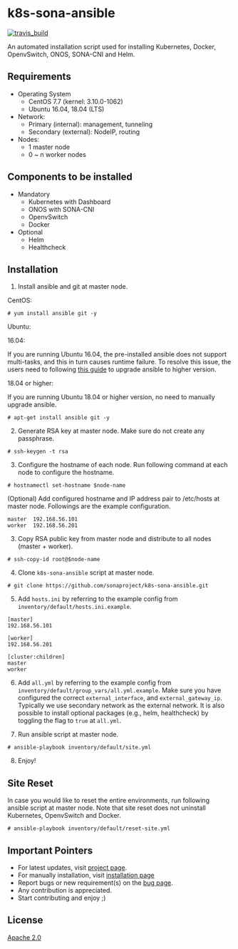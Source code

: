 # k8s-sona-ansible
[![travis_build](https://travis-ci.org/sonaproject/k8s-sona-ansible.svg?branch=master)](https://travis-ci.org/sonaproject/k8s-sona-ansible)

An automated installation script used for installing Kubernetes, Docker, OpenvSwitch, ONOS, SONA-CNI and Helm.

## Requirements
- Operating System
  - CentOS 7.7 (kernel: 3.10.0-1062)
  - Ubuntu 16.04, 18.04 (LTS)
- Network:
  - Primary (internal): management, tunneling
  - Secondary (external): NodeIP, routing
- Nodes: 
  - 1 master node
  - 0 ~ n worker nodes
  
## Components to be installed
- Mandatory
  - Kubernetes with Dashboard
  - ONOS with SONA-CNI
  - OpenvSwitch
  - Docker
- Optional
  - Helm
  - Healthcheck

## Installation
1. Install ansible and git at master node.

CentOS:
```
# yum install ansible git -y
```
Ubuntu:

16.04:

If you are running Ubuntu 16.04, the pre-installed ansible does not support multi-tasks, and this in turn causes runtime failure. To resolve this issue, the users need to following [this guide](https://github.com/sonaproject/k8s-sona-ansible/wiki/Guides-of-upgrading-ansible-package-on-Ubuntu-16.04) to upgrade ansible to higher version.

18.04 or higher:

If you are running Ubuntu 18.04 or higher version, no need to manually upgrade ansible.
```
# apt-get install ansible git -y
```

2. Generate RSA key at master node. Make sure do not create any passphrase.
```
# ssh-keygen -t rsa
```

3. Configure the hostname of each node. Run following command at each node to configure the hostname.
```
# hostnamectl set-hostname $node-name
```
(Optional) Add configured hostname and IP address pair to /etc/hosts at master node.
Followings are the example configuration.
```
master  192.168.56.101
worker  192.168.56.201
```

3. Copy RSA public key from master node and distribute to all nodes (master + worker).
```
# ssh-copy-id root@$node-name
```

4. Clone ```k8s-sona-ansible``` script at master node.
```
# git clone https://github.com/sonaproject/k8s-sona-ansible.git
```

5. Add ```hosts.ini``` by referring to the example config from ```inventory/default/hosts.ini.example```.
```
[master]
192.168.56.101

[worker]
192.168.56.201

[cluster:children]
master
worker
```

6. Add ```all.yml``` by referring to the example config from ```inventory/default/group_vars/all.yml.example```.
Make sure you have configured the correct ```external_interface```, and ```external_gateway_ip```. Typically we use secondary network as the external network. It is also possible to install optional packages (e.g., helm, healthcheck) by toggling the flag to ```true``` at ```all.yml```.

7. Run ansible script at master node.
```
# ansible-playbook inventory/default/site.yml
```

8. Enjoy!

## Site Reset
In case you would like to reset the entire environments, run following ansible script at master node.
Note that site reset does not uninstall Kubernetes, OpenvSwitch and Docker.
```
# ansible-playbook inventory/default/reset-site.yml
```

## Important Pointers
* For latest updates, visit [project page](https://github.com/sonaproject/sona-cni).
* For manually installation, visit [installation page](https://wiki.onosproject.org/display/ONOS/SONA-CNI+Installation)
* Report bugs or new requirement(s) on the [bug page](https://github.com/sonaproject/k8s-sona-ansible/issues).
* Any contribution is appreciated.
* Start contributing and enjoy ;)

## License
[Apache 2.0](https://github.com/sonaproject/k8s-sona-ansible/blob/master/LICENSE)
